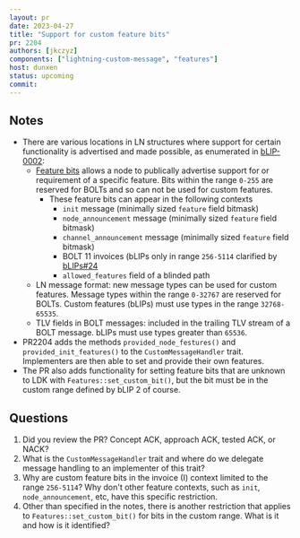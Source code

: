 ```yaml
---
layout: pr
date: 2023-04-27
title: "Support for custom feature bits"
pr: 2204
authors: [jkczyz]
components: ["lightning-custom-message", "features"]
host: dunxen
status: upcoming
commit:
---
```


## Notes
* There are various locations in LN structures where support for certain functionality is advertised and made possible, as enumerated in [bLIP-0002](https://github.com/lightning/blips/blob/master/blip-0002.md):
	* [Feature bits](https://github.com/lightning/bolts/blob/master/09-features.md) allows a node to publically advertise support for or requirement of a specific feature. Bits within the range `0-255` are reserved for BOLTs and so can not be used for custom features.
		* These feature bits can appear in the following contexts
			* `init` message (minimally sized `feature` field bitmask)
			* `node_announcement` message (minimally sized `feature` field bitmask)
			* `channel_announcement` message (minimally sized `feature` field bitmask)
			* BOLT 11 invoices (bLIPs only in range `256-5114` clarified by [bLIPs#24](https://github.com/lightning/blips/pull/24)
			* `allowed_features` field of a blinded path
	* LN message format: new message types can be used for custom features. Message types within the range `0-32767` are reserved for BOLTs. Custom features (bLIPs) must use types in the range `32768-65535`.
	* TLV fields in BOLT messages: included in the trailing TLV stream of a BOLT message. bLIPs must use types greater than `65536`.
* PR2204 adds the methods `provided_node_festures()` and `provided_init_features()` to the `CustomMessageHandler` trait. Implementers are then able to set and provide their own features.
* The PR also adds functionality for setting feature bits that are unknown to LDK with `Features::set_custom_bit()`, but the bit must be in the custom range defined by bLIP 2 of course.

## Questions
1. Did you review the PR? Concept ACK, approach ACK, tested ACK, or NACK?
1. What is the `CustomMessageHandler` trait and where do we delegate message handling to an implementer of this trait?
1. Why are custom feature bits in the invoice (I) context limited to the range `256-5114`? Why don't other feature contexts, such as `init`, `node_announcement`, etc, have this specific restriction.
1. Other than specified in the notes, there is another restriction that applies to `Features::set_custom_bit()` for bits in the custom range. What is it and how is it identified?

